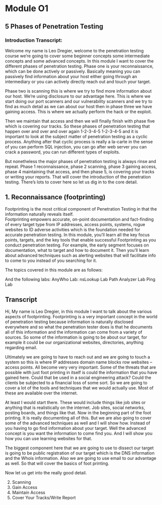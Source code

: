 # Module O1

## 5 Phases of Penetration Testing

### Introduction Transcript:

Welcome my name is Leo Dregier, welcome to the penetration testing course 
we’re going to cover some beginner concepts some intermediate concepts and some 
advanced concepts. In this module I want to cover the different phases of penetration testing. 
Phase one is your reconnaissance, which can be done actively or passively. 
Basically meaning you can passively find information about your host either going 
through an intermediary or you can actively directly reach out and touch your target. 

Phase two is scanning this is where we try to find more information about our host. 
We’re using disclosure to our advantage here. This is where we start doing our port 
scanners and our vulnerability scanners and we try to find as much detail as we can 
about our host then in phase three we have gaining access. This is where we actually 
perform the hack or the exploit. 

Then we maintain that access and then we will finally 
finish with phase five which is covering our tracks. So these phases of penetration 
testing that happen over and over and over again 1-2-3-4-5 1-2-3-4-5 and it is important 
to look at the subject matter of penetration testing as a cyclic process. 
Anything after that cyclic process is really a la-carte in the sense of you can 
perform SQL injection, you can go after web server you can crack a password, 
you can run different types of exploits. 

But nonetheless the major phases of 
penetration testing is always rinse and repeat. 
Phase 1 reconnaissance, phase 2 scanning, phase 3 gaining access, 
phase 4 maintaining that access, and then phase 5, is covering your tracks or 
writing your reports. That will cover the introduction of the penetration testing. 
There’s lots to cover here so let us dig in to the core detail.

## 1. Reconnaissance (footprinting)

Footprinting is the most critical component of Penetration Testing in that the information naturally reveals itself.  
Footprinting empowers accurate, on-point documentation and fact-finding of every target type from IP addresses, 
access points, systems, rogue websites to ID adverse activities which is the foundation needed for accurate penetration testing.
In this module, you’ll learn all the key focus points, targets, and the key tools that enable successful Footprinting 
as you conduct penetration testing.  For example, the early segment focuses on documentation, what to target and how to 
document it.  Then you’ll learn about advanced techniques such as alerting websites that will facilitate info to come 
to you instead of you searching for it.

The topics covered in this module are as follows:

And the following labs:
AnyWho Lab:
nsLookup Lab
Path Analyzer Lab
Ping Lab

## Transcript

Hi, My name is Leo Dregier, in this module I want to talk about the various aspects of footprinting. 
Footprinting is a very important concept in the world of penetration testing because information is 
naturally disclosed everywhere and so what the penetration tester does is that he documents all of this 
information and the information can come from a variety of sources. So some of the information is going 
to be about our target, for example it could be our organizational websites, directories, anything 
regarding email. 

Ultimately we are going to have to reach out and we are going to touch a system so 
this is where IP addresses domain name blocks row websites – access points. All become very very important. 
Some of the threats that are possible with just foot printing in itself is could the information that you 
have gained here. Could that be used in a social engineering attack? Could the clients be subjected to a 
financial loss of some sort. So we are going to cover a lot of the tools and techniques that we would actually 
use. Most of these are available over the internet. 

At least I would start there. These would include things 
like job sites or anything that is realistically on the internet. Job sites, social networks, posting boards, 
and things like that. Now in the beginning part of the foot printing. It is really documenting all of this. 
But we are also going to cover some of the advanced techniques as well and I will show how. Instead of you 
having to go find information about your target. Well the advanced concept is you want the information to 
come find you. And I will show you how you can use learning websites for that. 

The biggest component here that we are going to use to dissect our target is going to be public 
registration of our target which is the DNS information and the Whois information. Also we are 
going to use email to our advantage as well. So that will cover the basics of foot printing. 

Now let us get into the really good detail.

2. Scanning
3. Gain Access
4. Maintain Access
5. Cover Your Tracks/Write Report
